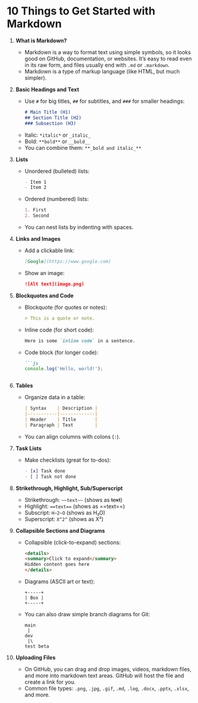 # 10 Things to Get Started with Markdown

1. **What is Markdown?**
   - Markdown is a way to format text using simple symbols, so it looks good on GitHub, documentation, or websites. It’s easy to read even in its raw form, and files usually end with `.md` or `.markdown`.
   - Markdown is a type of markup language (like HTML, but much simpler).

2. **Basic Headings and Text**
   - Use `#` for big titles, `##` for subtitles, and `###` for smaller headings:
     ```md
     # Main Title (H1)
     ## Section Title (H2)
     ### Subsection (H3)
     ```
   - Italic: `*italic*` or `_italic_`
   - Bold: `**bold**` or `__bold__`
   - You can combine them: `**_bold and italic_**`

3. **Lists**
   - Unordered (bulleted) lists:
     ```md
     - Item 1
     - Item 2
     ```
   - Ordered (numbered) lists:
     ```md
     1. First
     2. Second
     ```
   - You can nest lists by indenting with spaces.

4. **Links and Images**
   - Add a clickable link:
     ```md
     [Google](https://www.google.com)
     ```
   - Show an image:
     ```md
     ![Alt text](image.png)
     ```

5. **Blockquotes and Code**
   - Blockquote (for quotes or notes):
     ```md
     > This is a quote or note.
     ```
   - Inline code (for short code):
     ```md
     Here is some `inline code` in a sentence.
     ```
   - Code block (for longer code):
     ```md
     ```js
     console.log('Hello, world!');
     ```
     ```

6. **Tables**
   - Organize data in a table:
     ```md
     | Syntax    | Description |
     |-----------|-------------|
     | Header    | Title       |
     | Paragraph | Text        |
     ```
   - You can align columns with colons (`:`).

7. **Task Lists**
   - Make checklists (great for to-dos):
     ```md
     - [x] Task done
     - [ ] Task not done
     ```

8. **Strikethrough, Highlight, Sub/Superscript**
   - Strikethrough: `~~text~~` (shows as ~~text~~)
   - Highlight: `==text==` (shows as ==text==)
   - Subscript: `H~2~O` (shows as H₂O)
   - Superscript: `X^2^` (shows as X²)

9. **Collapsible Sections and Diagrams**
   - Collapsible (click-to-expand) sections:
     ```md
     <details>
     <summary>Click to expand</summary>
     Hidden content goes here
     </details>
     ```
   - Diagrams (ASCII art or text):
     ```text
     +-----+
     | Box |
     +-----+
     ```
   - You can also draw simple branch diagrams for Git:
     ```
     main
      |
     dev
      |\
     test beta
     ```

10. **Uploading Files**
    - On GitHub, you can drag and drop images, videos, markdown files, and more into markdown text areas. GitHub will host the file and create a link for you.
    - Common file types: `.png`, `.jpg`, `.gif`, `.md`, `.log`, `.docx`, `.pptx`, `.xlsx`, and more.

